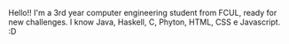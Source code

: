 Hello!!
I'm a 3rd year computer engineering student from FCUL, ready for new challenges.
I know Java, Haskell, C, Phyton, HTML, CSS e Javascript.
:D


<!---
Andrometha2003/Andrometha2003 is a ✨ special ✨ repository because its `README.md` (this file) appears on your GitHub profile.
You can click the Preview link to take a look at your changes.
--->
